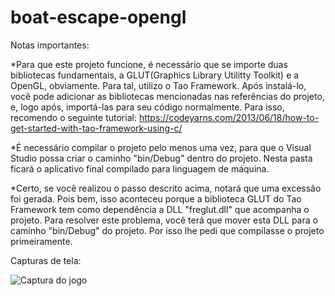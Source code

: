 # boat-escape-opengl

Notas importantes: 

*Para que este projeto funcione, é necessário que se importe duas bibliotecas fundamentais, a GLUT(Graphics Library Utilitty Toolkit) e a OpenGL, obviamente. Para tal, utilizo o Tao Framework. Após instalá-lo, você pode adicionar as bibliotecas mencionadas nas referências do projeto, e, logo após, importá-las para seu código normalmente. Para isso, recomendo o seguinte tutorial: https://codeyarns.com/2013/06/18/how-to-get-started-with-tao-framework-using-c/ 

*É necessário compilar o projeto pelo menos uma vez, para que o Visual Studio possa criar o caminho "bin/Debug" dentro do projeto. Nesta pasta ficará o aplicativo final compilado para linguagem de máquina. 

*Certo, se você realizou o passo descrito acima, notará que uma excessão foi gerada. Pois bem, isso aconteceu porque a biblioteca GLUT do Tao Framework tem como dependência a DLL "freglut.dll" que acompanha o projeto. Para resolver este problema, você terá que mover esta DLL para o caminho "bin/Debug" do projeto. Por isso lhe pedi que compilasse o projeto primeiramente. 


Capturas de tela:

![Captura do jogo](https://github.com/Luiz-Augusto-Ventura/boat-escape-opengl/tree/master/screenshots/captura_game.png)


